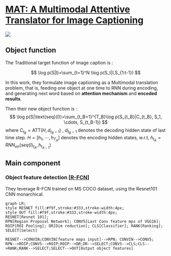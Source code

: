 # [MAT: A Multimodal Attentive Translator for Image Captioning]()

![](http://img.blog.csdn.net/20170320191325365?watermark/2/text/aHR0cDovL2Jsb2cuY3Nkbi5uZXQvQU1EUzEyMw==/font/5a6L5L2T/fontsize/400/fill/I0JBQkFCMA==/dissolve/70/gravity/Center)

## Object function
The Traditional target function of image caption is :

$$
\log p(S|I)=\sum_{t=1}^N \log p(S_t|I,S_{1:t-1})
$$

In this work, they formulate image captioning as a Multimodal translation problem, that is, feeding one object at one time to RNN during encoding, and generating next word based on **attention mechanism** and **encoded results**.

Then their new object function is :
$$
\log p(S|\text{seq}(I))=\sum_{t_B=1}^{T_B}\log p(S_{t_B}|C_{t_B}, S_1, \cdots, S_{t_B-1})
$$
where $C_{t_B}=\text{ATT}(H,d_{t_B-1})$ , $d_{t_B-1}$ denotes the decoding hidden state of last time step. $H=[h_1,\cdots, h_{T_A}]$ denotes the encoding hidden states, w.r.t, $h_{t_A}=RNN_{en}(seq(I)_{t_A},h_{t_{A-1}})$

## Main component

### Object feature detection [[R-FCN](https://github.com/daijifeng001/R-FCN)]
They leverage R-FCN trained on MS COCO dataset, using the Resnet101 CNN monarchical.

```mermaid
graph LR;
style RESNET fill:#f9f,stroke:#333,stroke-width:4px;
style OUT fill:#f9f,stroke:#333,stroke-width:4px;
RESNET[Resnet 101];
RPN[Region Proposal Network]; CONV5[Last Conv feature mps of VGG16]; ROIP[ROI Pooling]; DR[Dim reduction]; CLS[Classifier]; RANK[Ranking]; SELECT[Select]

RESNET-->CONVIN;CONVIN[feature maps input]-->RPN; CONVIN-->CONV5;
RPN-->ROIP;CONV5-->ROIP;ROIP-->DR;DR-->SELECT;CONV5-->CLS;CLS-->RANK;RANK-->SELECT;SELECT-->OUT[Output object features]
```
